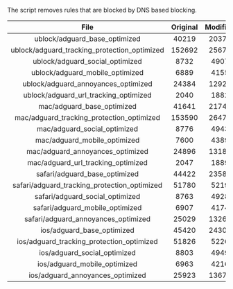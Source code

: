 The script removes rules that are blocked by DNS based blocking.


| File | Original | Modified |
|:----:|:-----:|:-----:|
| ublock/adguard_base_optimized | 40219 | 20374 |
| ublock/adguard_tracking_protection_optimized | 152692 | 25670 |
| ublock/adguard_social_optimized | 8732 | 4907 |
| ublock/adguard_mobile_optimized | 6889 | 4155 |
| ublock/adguard_annoyances_optimized | 24384 | 12928 |
| ublock/adguard_url_tracking_optimized | 2040 | 1882 |
| mac/adguard_base_optimized | 41641 | 21742 |
| mac/adguard_tracking_protection_optimized | 153590 | 26478 |
| mac/adguard_social_optimized | 8776 | 4943 |
| mac/adguard_mobile_optimized | 7600 | 4389 |
| mac/adguard_annoyances_optimized | 24896 | 13189 |
| mac/adguard_url_tracking_optimized | 2047 | 1889 |
| safari/adguard_base_optimized | 44422 | 23585 |
| safari/adguard_tracking_protection_optimized | 51780 | 5219 |
| safari/adguard_social_optimized | 8763 | 4928 |
| safari/adguard_mobile_optimized | 6907 | 4174 |
| safari/adguard_annoyances_optimized | 25029 | 13267 |
| ios/adguard_base_optimized | 45420 | 24306 |
| ios/adguard_tracking_protection_optimized | 51826 | 5226 |
| ios/adguard_social_optimized | 8803 | 4949 |
| ios/adguard_mobile_optimized | 6963 | 4216 |
| ios/adguard_annoyances_optimized | 25923 | 13676 |
